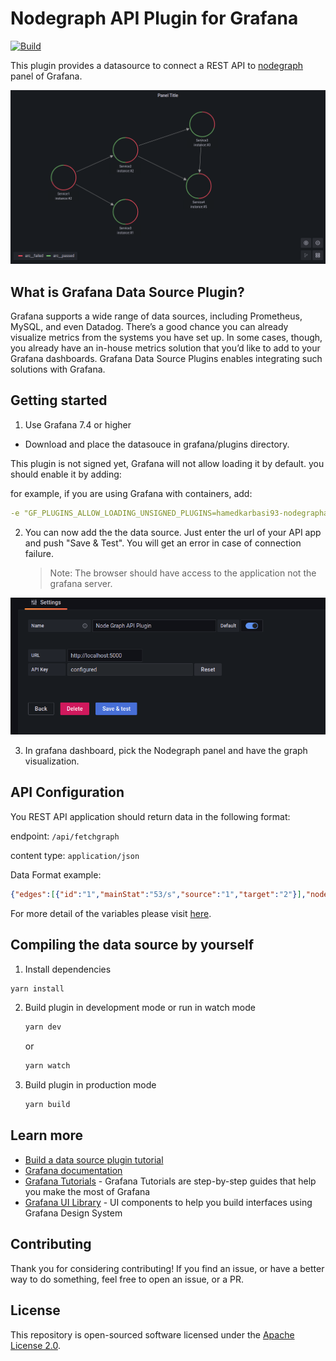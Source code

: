 # Nodegraph API Plugin for Grafana

[![Build](https://github.com/grafana/grafana-starter-datasource/workflows/CI/badge.svg)](https://github.com/grafana/grafana-starter-datasource/actions?query=workflow%3A%22CI%22)

This plugin provides a datasource to connect a REST API to [nodegraph](https://grafana.com/docs/grafana/latest/visualizations/node-graph/) panel of Grafana.

![](src/img/graph-example.png)

## What is Grafana Data Source Plugin?

Grafana supports a wide range of data sources, including Prometheus, MySQL, and even Datadog. There’s a good chance you can already visualize metrics from the systems you have set up. In some cases, though, you already have an in-house metrics solution that you’d like to add to your Grafana dashboards. Grafana Data Source Plugins enables integrating such solutions with Grafana.



## Getting started

1. Use Grafana 7.4 or higher

- Download and place the datasouce in grafana/plugins directory.

This plugin is not signed yet, Grafana will not allow loading it by default. you should enable it by adding:

for example, if you are using Grafana with containers, add:

```yaml
-e "GF_PLUGINS_ALLOW_LOADING_UNSIGNED_PLUGINS=hamedkarbasi93-nodegraphapi-datasource"
```

2. You can now add the the data source. Just enter the url of your API app and push "Save & Test". You will get an error in case of connection failure. 

   > Note: The browser should have access to the application not the grafana server.

![](src/img/add-datasource.png)

3. In grafana dashboard, pick the Nodegraph panel and have the graph visualization.

## API Configuration

You REST API application should return data in the following format:

endpoint: `/api/fetchgraph`

content type: `application/json`

Data Format example:

```json
{"edges":[{"id":"1","mainStat":"53/s","source":"1","target":"2"}],"nodes":[{"arc__failed":0.7,"arc__passed":0.3,"detail__zone":"load","id":"1","subTitle":"instance:#2","title":"Service1"},{"arc__failed":0.5,"arc__passed":0.5,"detail__zone":"transform","id":"2","subTitle":"instance:#3","title":"Service2"}]}
```

For more detail of the variables please visit [here](https://grafana.com/docs/grafana/latest/visualizations/node-graph/#data-api).

## Compiling the data source by yourself

1. Install dependencies

```bash
yarn install
```

2. Build plugin in development mode or run in watch mode

   ```bash
   yarn dev
   ```

   or

   ```bash
   yarn watch
   ```

3. Build plugin in production mode

   ```bash
   yarn build
   ```

## Learn more

- [Build a data source plugin tutorial](https://grafana.com/tutorials/build-a-data-source-plugin)
- [Grafana documentation](https://grafana.com/docs/)
- [Grafana Tutorials](https://grafana.com/tutorials/) - Grafana Tutorials are step-by-step guides that help you make the most of Grafana
- [Grafana UI Library](https://developers.grafana.com/ui) - UI components to help you build interfaces using Grafana Design System



## Contributing

Thank you for considering contributing! If you find an issue, or have a better way to do something, feel free to open an issue, or a PR.

## License

This repository is open-sourced software licensed under the [Apache License 2.0](https://www.apache.org/licenses/LICENSE-2.0).

